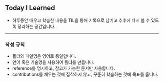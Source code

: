 ## Today I Learned


* 하루동안 배우고 학습한 내용을 TIL을 통해 기록으로 남기고 추후에 다시 볼 수 있도록 정리하는 공간입니다.

--- 

### 작성 규칙

* 폴더와 파일명은 영어로 통일합니다.
* 언어 혹은 기술명을 사용하여 폴더를 만듭니다.
* reference를 명시하고, 참고가 가능한 문서만 사용합니다.
* contributions를 채우는 것에 집착하지 않고, 꾸준히 학습하는 것에 목표를 둡니다.
